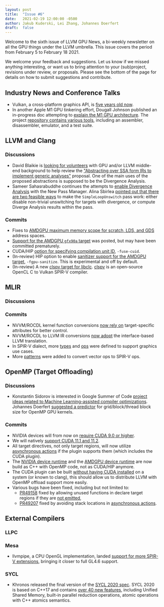 ```yaml
---
layout: post
title:  "Issue #6"
date:   2021-02-19 12:00:00 -0500
author: Jakub Kuderski, Lei Zhang, Johannes Doerfert
draft:  false
---
```


Welcome to the sixth issue of LLVM GPU News, a bi-weekly newsletter on all the GPU things under the LLVM umbrella.
This issue covers the period from February 5 to February 18 2021.

We welcome your feedback and suggestions. Let us know if we missed anything interesting, or want us to bring attention to your (sub)project, revisions under review, or proposals. Please see the bottom of the page for details on how to submit suggestions and contribute.


## Industry News and Conference Talks

*  Vulkan, a cross-platform graphics API, is [five years old now](https://www.phoronix.com/scan.php?page=news_item&px=Vulkan-Turns-Five-Years-Old).
*  In another Apple M1 GPU tinkering effort, Dougall Johnson published an in-progress doc attempting to [explain the M1 GPU architecture](https://dougallj.github.io/applegpu/docs.html). The project [repository contains various tools](https://github.com/dougallj/applegpu), including an assembler, disassembler, emulator, and a test suite.


##  LLVM and Clang

### Discussions

*  David Blaikie is [looking for volunteers](https://lists.llvm.org/pipermail/llvm-dev/2021-February/148467.html) with GPU and/or LLVM middle-end background to help review the ["Abstracting over SSA form IRs to implement generic analyses"](https://lists.llvm.org/pipermail/llvm-dev/2020-December/147433.html) proposal. One of the main uses of the proposed abstractions is supposed to be the Divergence Analysis.
*  Sameer Sahasrabuddhe continues the attempts to [enable Divergence Analysis](https://reviews.llvm.org/D96615) with the New Pass Manager. Alina Sbirlea [pointed out that there are two feasible ways](https://lists.llvm.org/pipermail/llvm-dev/2021-February/148600.html) to make the `SimpleLoopUnswitch` pass work: either disable non-trivial unswitching for targets with divergence, or compute Diverge Analysis results within the pass.

### Commits

*  Fixes to [AMDGPU maximum memory scope for scratch, LDS, and GDS](https://reviews.llvm.org/D96643) address spaces.
*  [Support for the AMDGPU `gfx90a` target](https://reviews.llvm.org/D96906) was posted, but may have been committed prematurely.
*  CUDA/HIP [option for specifying compilation unit ID](https://reviews.llvm.org/D95007), `-fuse-cuid`. 
*  (In-review) HIP option to enable [sanitizer support for the AMDGPU target](https://reviews.llvm.org/D96835), `-fgpu-sanitize`. This is experimental and off by default.
*  (In-review) A new [clspv target for libclc](https://reviews.llvm.org/D94013). [clspv](https://github.com/google/clspv) is an open-source OpenCL C to Vulkan SPIR-V compiler.


## MLIR

### Discussions

### Commits

*  NVVM/ROCDL kernel function conversions [now rely on](https://reviews.llvm.org/D96591) target-specific attributes for better control.
*  NVVM/ROCDL to LLVM IR conversions [now adopt](https://reviews.llvm.org/D96592) the interface-based LLVM translation.
*  In SPIR-V dialect, more [types](https://reviews.llvm.org/D96169) and [ops](https://reviews.llvm.org/D96527) were defined to support graphics use cases.
*  More [patterns](https://reviews.llvm.org/D96042) were added to convert vector ops to SPIR-V ops.


## OpenMP (Target Offloading)

### Discussions

*  Konstantin Sidorov is interested in Google Summer of Code [project ideas related to Machine Learning-assisted compiler optimizations](https://lists.llvm.org/pipermail/llvm-dev/2021-January/147908.html). Johannes Doerfert [suggested a predictor](https://lists.llvm.org/pipermail/llvm-dev/2021-February/148386.html) for grid/block/thread block size for OpenMP GPU kernels.

### Commits

*  NVIDIA devices will from now on [require CUDA 9.0 or higher](https://reviews.llvm.org/D97003).
*  We will natively [support CUDA 11.1 and 11.2](https://reviews.llvm.org/D97004).
*  All target directives, not only target regions, will now utilize [asynchronous actions](https://reviews.llvm.org/D96379) if the plugin supports them (which includes the CUDA plugin).
*  The [NVIDIA device runtime](https://reviews.llvm.org/D94745) and the [AMDGPU device runtime](https://reviews.llvm.org/D96533) are now build as C++ with OpenMP code, not as CUDA/HIP anymore.
*  The CUDA plugin can be built [without having CUDA installed](https://reviews.llvm.org/D95155) on a system (or known to clang), this should allow us to distribute LLVM with OpenMP offload support more easily.
*  Various bugs have been fixed, including but not limited to:
    -  [PR49158](https://llvm.org/PR49158) fixed by allowing unused functions in declare target regions if they are [not emitted](https://reviews.llvm.org/D95928),
    -  [PR49207](https://llvm.org/PR49207) fixed by avoiding stack locations in [asynchronous actions](https://reviews.llvm.org/D96667).


## External Compilers

### LLPC

### Mesa

*  llvmpipe, a CPU OpenGL implementation, landed [support for more SPIR-V extensions](https://gitlab.freedesktop.org/mesa/mesa/-/merge_requests/8972), bringing it closer to full GL4.6 support.

### SYCL

*  Khronos released the final version of the [SYCL 2020 spec](https://www.khronos.org/blog/sycl-2020-what-do-you-need-to-know). SYCL 2020 is based on C++17 and contains [over 40 new features](https://www.khronos.org/news/press/khronos-releases-sycl-2020-final-specification), including Unified Shared Memory, built-in parallel reduction operations, atomic operations with C++ atomics semantics.
